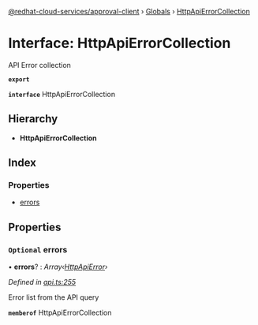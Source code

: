 [@redhat-cloud-services/approval-client](../README.md) › [Globals](../globals.md) › [HttpApiErrorCollection](httpapierrorcollection.md)

# Interface: HttpApiErrorCollection

API Error collection

**`export`** 

**`interface`** HttpApiErrorCollection

## Hierarchy

* **HttpApiErrorCollection**

## Index

### Properties

* [errors](httpapierrorcollection.md#optional-errors)

## Properties

### `Optional` errors

• **errors**? : *Array‹[HttpApiError](httpapierror.md)›*

*Defined in [api.ts:255](https://github.com/RedHatInsights/javascript-clients/blob/master/packages/approval/api.ts#L255)*

Error list from the API query

**`memberof`** HttpApiErrorCollection
